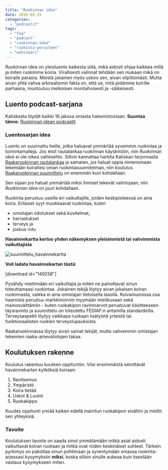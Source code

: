 ```yaml
---
title: "Ruokinnan idea"
date: 2016-05-25
categories: 
  - "podcastit"
tags: 
  - "faq"
  - "podcast"
  - "ruokinnan-idea"
  - "ruokinta-perusteet"
  - "webinaari"
---
```


Ruokinnan idea on yleisluento kaikesta siitä, mikä aidosti ohjaa kaikkea millä ja miten ruokimme koiria. Virallisesti valinnat tehdään sen mukaan mikä on koiralle parasta. Meistä jokainen myös uskoo sen, aivan vilpittömästi. Mutta aivan yhtä vahva arkirealismin fakta on, että se, mitä pidämme koirille parhaana, muotoutuu melkoisen monitahoisesti ja -säikeisesti.

<!--more-->

## Luento podcast-sarjana

Katiskasta löydät kaikki 16 jaksoa omasta hakemistostaan. **Suuntaa tänne:** [Ruokinnan idean podcastit](https://www.katiska.eu/tieto/kurssit/ruokinnan-idea-podcast/)

### Luentosarjan idea

Luento on suunnattu heille, jotka haluavat ymmärtää syvemmin ruokintaa ja toimintamalleja. Jos etsit rautalankaa ruokinnan käytäntöön, niin _Ruokinnan idea_ ei ole oikea vaihtoehto. Silloin kannattaa harkita Katiskan tarjonnasta [Raakaruokinnan rautalankaa](https://store.katiska.info/tuote/raakaruokinnan-rautalankamalli/) ja samaten, jos haluat oppia nimenomaan tekemään koirallesi oman ruokintasuunnitelman, niin koulutus [Raakaruokinnan suunnittelu](https://www.katiska.eu/tieto/koira-ruokinta-liha/koiran-raakaruokinnan-suunnittelu/) on enemmän kuin kohdallaan.

Sen sijaan jos haluat ymmärtää miksi ihmiset tekevät valintojaan, niin _Ruokinnan idea_ on juuri kohdallaan.

Ruokinta perustuu useille eri vaikuttajille, joiden keskipisteessä on aina koira. Erilaiset syyt muokkaavat ruokintaa, kuten

- omistajan odotukset sekä kuvitelmat,
- harrastukset
- terveys ja
- joskus rotu

**Havainnekartta kertoo yhden näkemyksen yleisimmistä tai vahvimmista vaikuttajista**

![suunnittelu_havainnekartta](images/suunnittelu_havainnekartta-1024x625.jpeg)

**Voit ladata havainnekartan tästä:**

\[download id="149258"\]

Pysähdy miettimään eri vaikuttajia ja miten ne painottavat sinun toteuttamaasi ruokintaa. Jokainen tekijä löytyy aivan jokaisen koiran ruokinnasta, vaikka ei aina omistajan tietoisella tasolla. Kuivamuonissa osa haaroista perustuu markkinoinnin myymään mielikuvaan sekä mainosväittämiin - kuten ruokakipon ravintoarvot perustuvat käsitteeseen täysravinto ja suunnittelu on toteutettu FEDIAF:n antamilla standardeilla. Terveysaspekti löytyy vaikkapa ruokaan lisätyistä yrteistä tai funktionaalisten ruokien terveyslupauksista.

Raakaruokinnassa löytyy aivan samat tekijät, mutta vahvemmin omistajan tekemien raaka-ainevalintojen takaa.

## Koulutuksen rakenne

Koulutus rakentuu kuuteen oppituntiin. Viisi ensimmäistä selvittävät havainnekartan kytköksiä koiraan:

1. Ravitsemus
2. Ympäristö
3. Koira tietää
4. Uskot & Luulot
5. Ruokakippo

Kuudes oppitunti ynnää kaiken edellä mainitun ruokakipon sisällön ja miettii sen yhteyksiä.

### Tavoite

Koulutuksen tavoite on saada sinut ymmätämään mitkä asiat aidosti vaikuttavat koiran ruokaan ja mitkä ovat niiden keskinäiset suhteet. Tärkein pyrkimys on pakottaa sinun pohtimaan ja syventymään omassa ruokinta-arjessasi kysymyksiin **miksi**, koska silloin sinulle aukeaa kuin itsestään vastaus kysymykseen miten.

